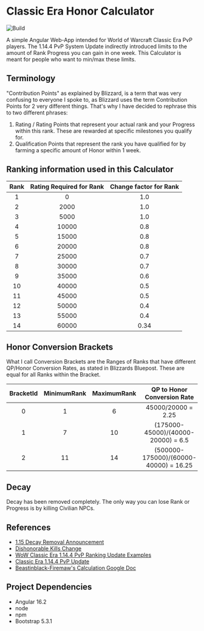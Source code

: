 # Classic Era Honor Calculator
![Build](https://github.com/soFFe/ClassicEraHonorCalculator/actions/workflows/angular-gh-pages.yml/badge.svg)

A simple Angular Web-App intended for World of Warcraft Classic Era PvP players.
The 1.14.4 PvP System Update indirectly introduced limits to the amount of Rank Progress you can gain in one week.
This Calculator is meant for people who want to min/max these limits.

## Terminology
"Contribution Points" as explained by Blizzard, is a term that was very confusing to everyone I spoke to, as Blizzard uses the term Contribution Points for 2 very different things.
That's why I have decided to rephrase this to two different phrases:
1. Rating / Rating Points that represent your actual rank and your Progress within this rank. These are rewarded at specific milestones you qualify for.
2. Qualification Points that represent the rank you have qualified for by farming a specific amount of Honor within 1 week.

## Ranking information used in this Calculator
| Rank | Rating Required for Rank | Change factor for Rank |
|:----:|:------------------------:|:----------------------:|
| 1    | 0                        | 1.0                    |
| 2    | 2000                     | 1.0                    |
| 3    | 5000                     | 1.0                    |
| 4    | 10000                    | 0.8                    |
| 5    | 15000                    | 0.8                    |
| 6    | 20000                    | 0.8                    |
| 7    | 25000                    | 0.7                    |
| 8    | 30000                    | 0.7                    |
| 9    | 35000                    | 0.6                    |
| 10   | 40000                    | 0.5                    |
| 11   | 45000                    | 0.5                    |
| 12   | 50000                    | 0.4                    |
| 13   | 55000                    | 0.4                    |
| 14   | 60000                    | 0.34                   |

## Honor Conversion Brackets
What I call Conversion Brackets are the Ranges of Ranks that have different QP/Honor Conversion Rates, as stated in Blizzards Bluepost.
These are equal for all Ranks within the Bracket.

| BracketId | MinimumRank | MaximumRank | QP to Honor Conversion Rate |
|:---------:|:-----------:|:-----------:|:-------------------------------------:|
| 0         | 1           | 6           | 45000/20000 = 2.25                    |
| 1         | 7           | 10          | (175000-45000)/(40000-20000) = 6.5    |
| 2         | 11          | 14          | (500000-175000)/(60000-40000) = 16.25 |

## Decay
Decay has been removed completely. The only way you can lose Rank or Progress is by killing Civilian NPCs.

## References
- [1.15 Decay Removal Announcement](https://us.forums.blizzard.com/en/wow/t/classic-era-pvp-update-december-5/1724481)
- [Dishonorable Kills Change](https://us.forums.blizzard.com/en/wow/t/so-how-does-this-dishonorable-kill-system-work/1664598/38)
- [WoW Classic Era 1.14.4 PvP Ranking Update Examples](https://eu.forums.blizzard.com/en/wow/t/wow-classic-era-1144-pvp-ranking-update-examples/463646)
- [Classic Era 1.14.4 PvP Update](https://eu.forums.blizzard.com/en/wow/t/classic-era-1144-pvp-update/457615)
- [Beastinblack-Firemaw's Calculation Google Doc](https://docs.google.com/spreadsheets/d/1vX1eXeDflKf7mC1PHm_5OhSKv6LjjjZEe3DzWHqyCKM/copy)

## Project Dependencies
- Angular 16.2
- node
- npm
- Bootstrap 5.3.1
